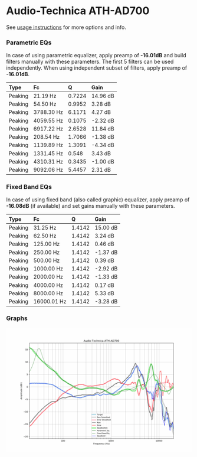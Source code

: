 # Audio-Technica ATH-AD700
See [usage instructions](https://github.com/jaakkopasanen/AutoEq#usage) for more options and info.

### Parametric EQs
In case of using parametric equalizer, apply preamp of **-16.01dB** and build filters manually
with these parameters. The first 5 filters can be used independently.
When using independent subset of filters, apply preamp of **-16.01dB**.

| Type    | Fc         |      Q | Gain     |
|:--------|:-----------|:-------|:---------|
| Peaking | 21.19 Hz   | 0.7224 | 14.96 dB |
| Peaking | 54.50 Hz   | 0.9952 | 3.28 dB  |
| Peaking | 3788.30 Hz | 6.1171 | 4.27 dB  |
| Peaking | 4059.55 Hz | 0.1075 | -2.32 dB |
| Peaking | 6917.22 Hz | 2.6528 | 11.84 dB |
| Peaking | 208.54 Hz  | 1.7066 | -1.38 dB |
| Peaking | 1139.89 Hz | 1.3091 | -4.34 dB |
| Peaking | 1331.45 Hz | 0.548  | 3.43 dB  |
| Peaking | 4310.31 Hz | 0.3435 | -1.00 dB |
| Peaking | 9092.06 Hz | 5.4457 | 2.31 dB  |

### Fixed Band EQs
In case of using fixed band (also called graphic) equalizer, apply preamp of **-16.08dB**
(if available) and set gains manually with these parameters.

| Type    | Fc          |      Q | Gain     |
|:--------|:------------|:-------|:---------|
| Peaking | 31.25 Hz    | 1.4142 | 15.00 dB |
| Peaking | 62.50 Hz    | 1.4142 | 3.24 dB  |
| Peaking | 125.00 Hz   | 1.4142 | 0.46 dB  |
| Peaking | 250.00 Hz   | 1.4142 | -1.37 dB |
| Peaking | 500.00 Hz   | 1.4142 | 0.39 dB  |
| Peaking | 1000.00 Hz  | 1.4142 | -2.92 dB |
| Peaking | 2000.00 Hz  | 1.4142 | -1.33 dB |
| Peaking | 4000.00 Hz  | 1.4142 | 0.17 dB  |
| Peaking | 8000.00 Hz  | 1.4142 | 5.33 dB  |
| Peaking | 16000.01 Hz | 1.4142 | -3.28 dB |

### Graphs
![](./Audio-Technica%20ATH-AD700.png)